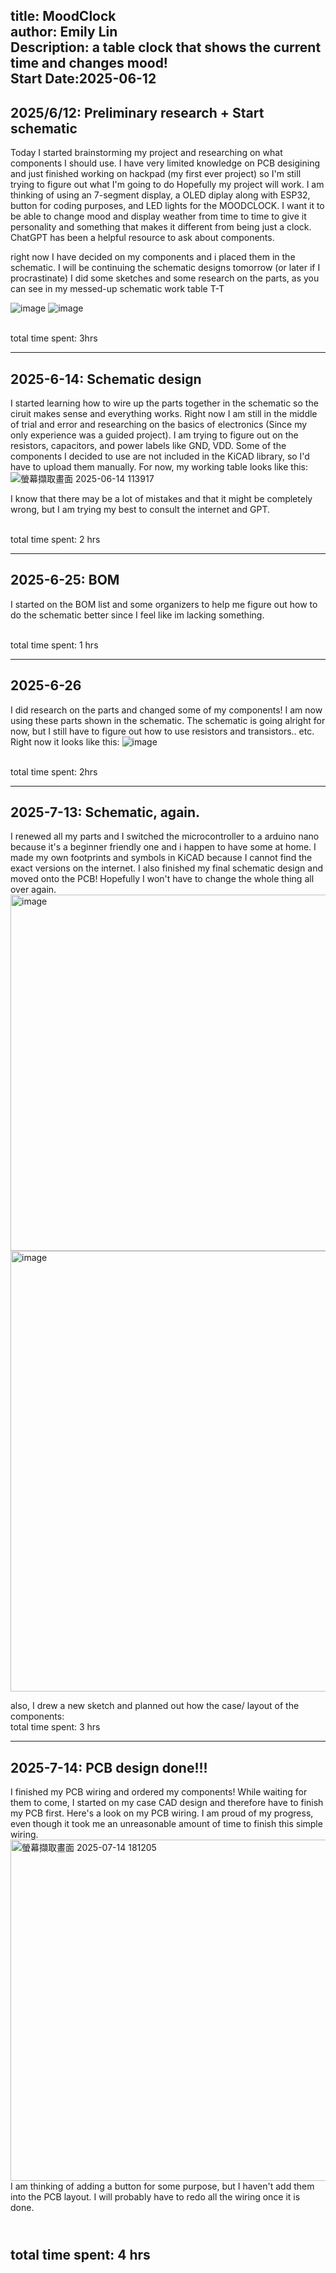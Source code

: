 title: MoodClock<br> author: Emily Lin <br>Description: a table clock that shows the current time and changes mood!<br> Start Date:2025-06-12
---
## 2025/6/12: Preliminary research + Start schematic
Today I started brainstorming my project and researching on what components I should use. I have very limited knowledge on PCB desigining and just finished working on hackpad (my first ever project) so I'm still trying to figure out what I'm going to do
Hopefully my project will work. I am thinking of using an 7-segment display, a OLED diplay along with ESP32, button for coding purposes, and LED lights for the MOODCLOCK. I want it to be able to change mood and display weather from time to time to give it personality and something that makes it different from being just a clock. ChatGPT has been a helpful resource to ask about components.

right now I have decided on my components and i placed them in the schematic. I will be continuing the schematic designs tomorrow (or later if I procrastinate)
I did some sketches and some research on the parts, as you can see in my messed-up schematic work table T-T

![image](https://github.com/user-attachments/assets/c74a7c02-016d-4d47-a4b7-93db313676d5)
![image](https://github.com/user-attachments/assets/47f6c7a0-9f4a-4b2e-9d8b-4d1c01a7a582)

<br>total time spent: 3hrs

---
## 2025-6-14: Schematic design
I started learning how to wire up the parts together in the schematic so the ciruit makes sense and everything works. Right now I am still in the middle of trial and error and researching on the basics of electronics (Since my only experience was a guided project). I am trying to figure out on the resistors, capacitors, and power labels like GND, VDD. 
Some of the components I decided to use are not included in the KiCAD library, so I'd have to upload them manually.
For now, my working table looks like this:
![螢幕擷取畫面 2025-06-14 113917](https://github.com/user-attachments/assets/f2431bf1-b42e-4b87-9ec4-54f3e71fcc4c)

I know that there may be a lot of mistakes and that it might be completely wrong, but I am trying my best to consult the internet and GPT.

<br>total time spent: 2 hrs

---
## 2025-6-25: BOM
I started on the BOM list and some organizers to help me figure out how to do the schematic better since I feel like im lacking something.

<br>total time spent: 1 hrs

---
## 2025-6-26
I did research on the parts and changed some of my components! I am now using these parts shown in the schematic. The schematic is going alright for now, but I still have to figure out how to use resistors and transistors.. etc. Right now it looks like this:
![image](https://github.com/user-attachments/assets/697444b2-b5e6-4f83-a5cc-1b4453db29c4)

<br> total time spent: 2hrs

---
## 2025-7-13: Schematic, again.
I renewed all my parts and I switched the microcontroller to a arduino nano because it's a beginner friendly one and i happen to have some at home. I made my own footprints and symbols in KiCAD because I cannot find the exact versions on the internet. I also finished my final schematic design and moved onto the PCB! Hopefully I won't have to change the whole thing all over again.
<img width="1163" height="570" alt="image" src="https://github.com/user-attachments/assets/b0089ed0-b2cd-4f5d-a69a-609444ff27d9" />
<img width="1105" height="705" alt="image" src="https://github.com/user-attachments/assets/bcdd9b02-136e-4de6-aff5-0c9d7808c8b6" />

also, I drew a new sketch and planned out how the case/ layout of the components:
<insert image here>
<br> total time spent: 3 hrs

---
## 2025-7-14: PCB design done!!!
I finished my PCB wiring and ordered my components! While waiting for them to come, I started on my case CAD design and therefore have to finish my PCB first. Here's a look on my PCB wiring. I am proud of my progress, even though it took me an unreasonable amount of time to finish this simple wiring. 
 <img width="759" height="546" alt="螢幕擷取畫面 2025-07-14 181205" src="https://github.com/user-attachments/assets/208adf5c-69db-48fa-a690-a1290335339f" />
I am thinking of adding a button for some purpose, but I haven't add them into the PCB layout. I will probably have to redo all the wiring once it is done. 

<br> total time spent: 4 hrs
---
